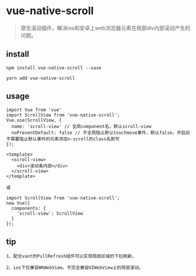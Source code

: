 # vue-native-scroll

> 原生滚动插件，解决ios和安卓上web浏览器元素在局部div内部滚动产生的问题。

## install
```
npm install vue-native-scroll --save

yarn add vue-native-scroll
```

## usage
```
import Vue from 'vue'
import ScrollView from 'vue-native-scroll';
Vue.use(ScrollView, {
  name: 'scroll-view' // 全局component名，默认scroll-view
  noPreventDefault: false // 不全局阻止默认touchmove事件，默认false，开启后不需要阻止默认事件的元素添加n-scroll的class名即可
});

<template>
  <scroll-view>
    <div>滚动条内部</div>
  </scroll-view>
</template>

或

import ScrollView from 'vue-native-scroll';
new Vue({
  components: {
    'scroll-view': ScrollView
  }
});
```

## tip
```
1、配合vant的PullRefresh组件可以实现局部区域的下拉刷新。
```
```
2、ios下仅兼容WKWebView，不完全兼容UIWebView上的局部滚动。
```
